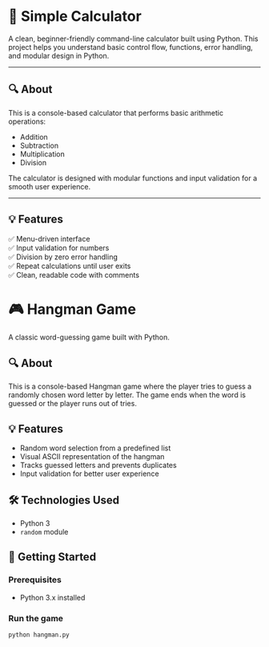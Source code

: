 # 🧮 Simple Calculator

A clean, beginner-friendly command-line calculator built using Python. This project helps you understand basic control flow, functions, error handling, and modular design in Python.

---

## 🔍 About

This is a console-based calculator that performs basic arithmetic operations:

- Addition
- Subtraction
- Multiplication
- Division

The calculator is designed with modular functions and input validation for a smooth user experience.

---

## 💡 Features

✅ Menu-driven interface  
✅ Input validation for numbers  
✅ Division by zero error handling  
✅ Repeat calculations until user exits  
✅ Clean, readable code with comments

# 🎮 Hangman Game

A classic word-guessing game built with Python.

## 🔍 About
This is a console-based Hangman game where the player tries to guess a randomly chosen word letter by letter. The game ends when the word is guessed or the player runs out of tries.

## 💡 Features
- Random word selection from a predefined list
- Visual ASCII representation of the hangman
- Tracks guessed letters and prevents duplicates
- Input validation for better user experience

## 🛠️ Technologies Used
- Python 3
- `random` module

## 🚀 Getting Started

### Prerequisites
- Python 3.x installed

### Run the game 
```bash
python hangman.py
